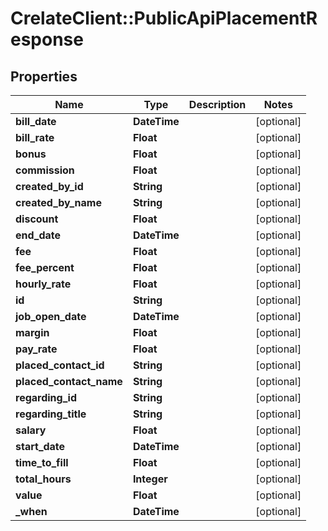 # CrelateClient::PublicApiPlacementResponse

## Properties
Name | Type | Description | Notes
------------ | ------------- | ------------- | -------------
**bill_date** | **DateTime** |  | [optional] 
**bill_rate** | **Float** |  | [optional] 
**bonus** | **Float** |  | [optional] 
**commission** | **Float** |  | [optional] 
**created_by_id** | **String** |  | [optional] 
**created_by_name** | **String** |  | [optional] 
**discount** | **Float** |  | [optional] 
**end_date** | **DateTime** |  | [optional] 
**fee** | **Float** |  | [optional] 
**fee_percent** | **Float** |  | [optional] 
**hourly_rate** | **Float** |  | [optional] 
**id** | **String** |  | [optional] 
**job_open_date** | **DateTime** |  | [optional] 
**margin** | **Float** |  | [optional] 
**pay_rate** | **Float** |  | [optional] 
**placed_contact_id** | **String** |  | [optional] 
**placed_contact_name** | **String** |  | [optional] 
**regarding_id** | **String** |  | [optional] 
**regarding_title** | **String** |  | [optional] 
**salary** | **Float** |  | [optional] 
**start_date** | **DateTime** |  | [optional] 
**time_to_fill** | **Float** |  | [optional] 
**total_hours** | **Integer** |  | [optional] 
**value** | **Float** |  | [optional] 
**_when** | **DateTime** |  | [optional] 


